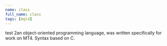 ```yaml
---
name: class
full_name: class
tags: [mql4]
---
```

test 2an object-oriented programming language, was written specifically for work on MT4. Syntax based on C.